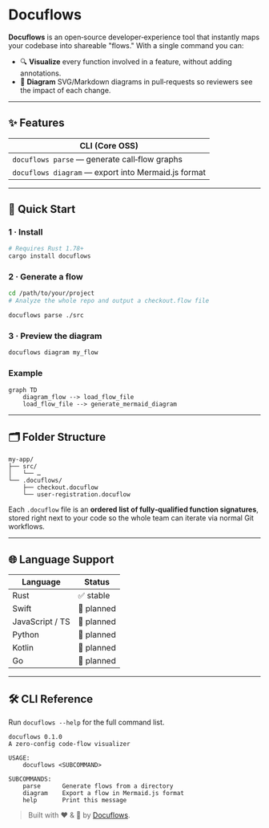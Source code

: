 # Docuflows

**Docuflows** is an open‑source developer‑experience tool that instantly maps your codebase into shareable "flows."  With a single command you can:

* 🔍 **Visualize** every function involved in a feature, without adding annotations.
* 💬 **Diagram** SVG/Markdown diagrams in pull‑requests so reviewers see the impact of each change.

---

## ✨ Features

| CLI (Core OSS)                                       |
| ---------------------------------------------------  |
| `docuflows parse` — generate call‑flow graphs        |
| `docuflows diagram` — export into Mermaid.js format  |

---

## 🚀 Quick Start

### 1 · Install

```bash
# Requires Rust 1.78+
cargo install docuflows
```

### 2 · Generate a flow

```bash
cd /path/to/your/project
# Analyze the whole repo and output a checkout.flow file

docuflows parse ./src
```

### 3 · Preview the diagram

```bash
docuflows diagram my_flow
```

### Example

```mermaid
graph TD
    diagram_flow --> load_flow_file
    load_flow_file --> generate_mermaid_diagram
```

---

## 🗂 Folder Structure

```
my‑app/
├── src/
│   └── …
└── .docuflows/
    ├── checkout.docuflow
    └── user‑registration.docuflow
```

Each `.docuflow` file is an **ordered list of fully‑qualified function signatures**, stored right next to your code so the whole team can iterate via normal Git workflows.

---

## 🌐 Language Support

| Language        | Status     |
| --------------- | ---------- |
| Rust            | ✅ stable   |
| Swift           | 🚧 planned   |
| JavaScript / TS | 🚧 planned   |
| Python          | 🚧 planned   |
| Kotlin          | 🚧 planned |
| Go              | 🚧 planned |

---

## 🛠 CLI Reference

Run `docuflows --help` for the full command list.

```
docuflows 0.1.0
A zero‑config code‑flow visualizer

USAGE:
    docuflows <SUBCOMMAND>

SUBCOMMANDS:
    parse      Generate flows from a directory
    diagram    Export a flow in Mermaid.js format
    help       Print this message
```

> Built with ❤️ & 🦀 by [Docuflows](https://twitter.com/docuflowsio).
